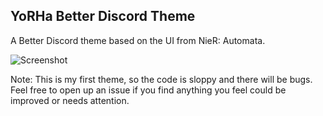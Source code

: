 ## YoRHa Better Discord Theme

A Better Discord theme based on the UI from NieR: Automata.

![Screenshot](https://i.imgur.com/zR1QZ1G.png)

Note: This is my first theme, so the code is sloppy and there will be bugs. Feel free to open up an issue if you find anything you feel could be improved or needs attention.
